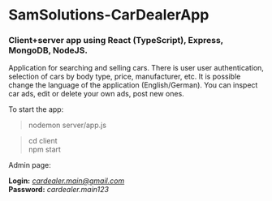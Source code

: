 # SamSolutions-CarDealerApp
### Client+server app using React (TypeScript), Express, MongoDB, NodeJS.

Application for searching and selling cars. There is user user authentication, selection of cars by body type, price, manufacturer, etc. It is possible change the language of the application (English/German). You can inspect car ads, edit or delete your own ads, post new ones.


To start the app:
>nodemon server/app.js

> cd client  
> npm start 

Admin page:

**Login:** *cardealer.main@gmail.com*  
**Password:** *cardealer.main123*
